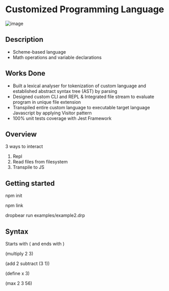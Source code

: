 # Customized Programming Language

![image](https://user-images.githubusercontent.com/33049124/110229746-a7300800-7f31-11eb-9e13-b16ab10ccf24.png)


## Description
* Scheme-based language
* Math operations and variable declarations

## Works Done
* Built a lexical analyser for tokenization of custom language and established abstract syntax tree (AST) by parsing
* Designed custom CLI and REPL & Integrated file stream to evaluate program in unique file extension
* Transpiled entire custom language to executable target language Javascript by applying Visitor pattern
* 100% unit tests coverage with Jest Framework

## Overview
3 ways to interact
1. Repl 
2. Read files from filesystem
3. Transpile to JS

## Getting started
npm init

npm link

dropbear run examples/example2.drp

## Syntax
Starts with ( and ends with  )

(multiply 2 3)

(add 2 subtract (3 1))

(define x 3)

(max 2 3 56)
